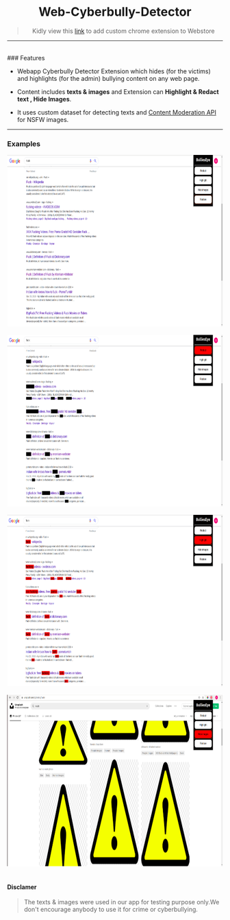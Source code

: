 <div align='center'>
  <h1> Web-Cyberbully-Detector </h1>

> Kidly view this [link](https://www.howtogeek.com/120743/how-to-install-extensions-from-outside-the-chrome-web-store/) to add custom chrome extension to Webstore

</div>


-----------------
<br>
### Features

- Webapp Cyberbully Detector Extension which hides (for the victims) and highlights (for the admin) bullying content on any web page. 

- Content includes **texts & images** and Extension can **Highlight & Redact text , Hide Images**. 

- It uses custom dataset for detecting texts and [Content Moderation API](https://app.nanonets.com/content-moderation-api/) for NSFW images.

---------------------

### Examples

<div align='center'>
    <img src='./images/1.png'
    width=800 height=400>
</div>
<br>
<div align='center'>
    <img src='./images/2.png'
    width=800 height=400>
</div>
<br>
<div align='center'>
    <img src='./images/3.png'
    width=800 height=400>
</div>
<br>
<div align='center'>
    <img src='./images/4.png'
    width=800 height=400>
</div>
<br>

#### Disclamer

>The texts & images were used in our app for testing purpose only.We don't encourage anybody to use it for crime or cyberbullying.